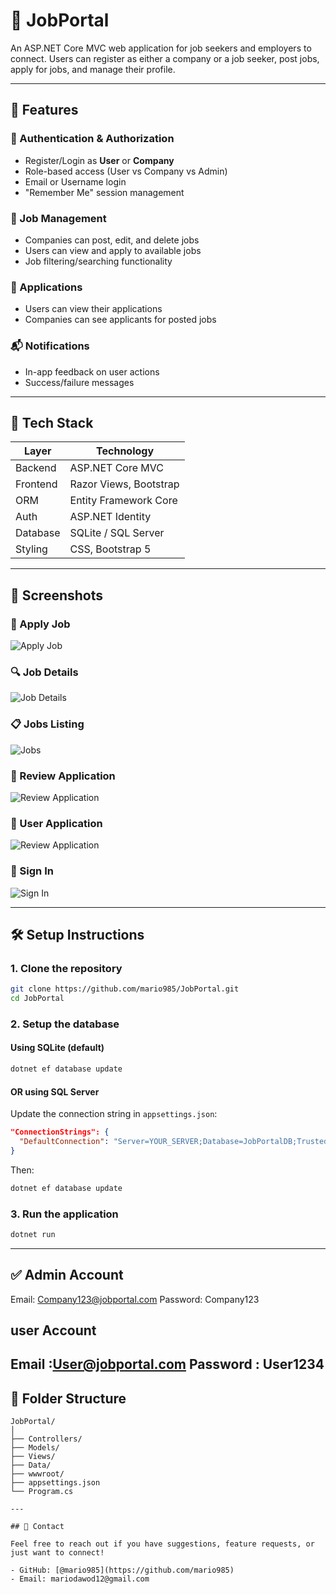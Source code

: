# 💼 JobPortal

An ASP.NET Core MVC web application for job seekers and employers to connect. Users can register as either a company or a job seeker, post jobs, apply for jobs, and manage their profile.

---

## 🚀 Features

### 👥 Authentication & Authorization
- Register/Login as **User** or **Company**
- Role-based access (User vs Company vs Admin)
- Email or Username login
- "Remember Me" session management

### 📝 Job Management
- Companies can post, edit, and delete jobs
- Users can view and apply to available jobs
- Job filtering/searching functionality

### 📄 Applications
- Users can view their applications
- Companies can see applicants for posted jobs

### 📬 Notifications
- In-app feedback on user actions
- Success/failure messages

---

## 🧰 Tech Stack

| Layer        | Technology                       |
|--------------|----------------------------------|
| Backend      | ASP.NET Core MVC                 |
| Frontend     | Razor Views, Bootstrap           |
| ORM          | Entity Framework Core            |
| Auth         | ASP.NET Identity                 |
| Database     | SQLite / SQL Server              |
| Styling      | CSS, Bootstrap 5                 |

---

## 📸 Screenshots

### 📝 Apply Job
![Apply Job](Screenshots/ApplyJob.png)

### 🔍 Job Details
![Job Details](Screenshots/JobDetails.png)

### 📋 Jobs Listing
![Jobs](Screenshots/Jobs.png)

### 🧾 Review Application
![Review Application](Screenshots/reviewapplication.png)
### 🧾 User Application
![Review Application](Screenshot/userapplications.png)

### 🔐 Sign In
![Sign In](Screenshots/SignIn.png)



---

## 🛠️ Setup Instructions

### 1. Clone the repository

```bash
git clone https://github.com/mario985/JobPortal.git
cd JobPortal
```

### 2. Setup the database

#### Using SQLite (default)

```bash
dotnet ef database update
```

#### OR using SQL Server

Update the connection string in `appsettings.json`:

```json
"ConnectionStrings": {
  "DefaultConnection": "Server=YOUR_SERVER;Database=JobPortalDB;Trusted_Connection=True;"
}
```

Then:

```bash
dotnet ef database update
```

### 3. Run the application

```bash
dotnet run
```

---

## ✅ Admin Account
Email: Company123@jobportal.com
Password: Company123
## user  Account
Email :User@jobportal.com
Password : User1234
---

## 📂 Folder Structure

```
JobPortal/
│
├── Controllers/
├── Models/
├── Views/
├── Data/
├── wwwroot/
├── appsettings.json
└── Program.cs

---

## 📧 Contact

Feel free to reach out if you have suggestions, feature requests, or just want to connect!

- GitHub: [@mario985](https://github.com/mario985)
- Email: mariodawod12@gmail.com